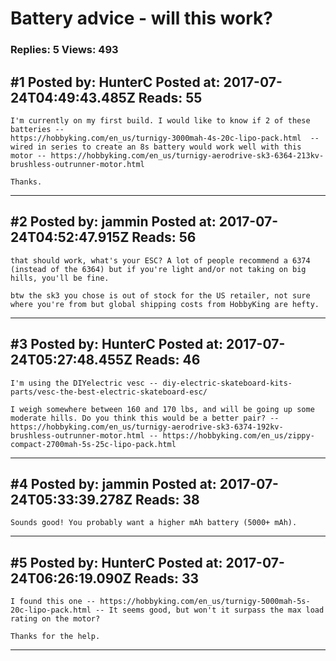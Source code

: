 # Battery advice - will this work?

### Replies: 5 Views: 493

## \#1 Posted by: HunterC Posted at: 2017-07-24T04:49:43.485Z Reads: 55

```
I'm currently on my first build. I would like to know if 2 of these batteries --
https://hobbyking.com/en_us/turnigy-3000mah-4s-20c-lipo-pack.html  -- wired in series to create an 8s battery would work well with this motor -- https://hobbyking.com/en_us/turnigy-aerodrive-sk3-6364-213kv-brushless-outrunner-motor.html

Thanks.
```

---
## \#2 Posted by: jammin Posted at: 2017-07-24T04:52:47.915Z Reads: 56

```
that should work, what's your ESC? A lot of people recommend a 6374 (instead of the 6364) but if you're light and/or not taking on big hills, you'll be fine.

btw the sk3 you chose is out of stock for the US retailer, not sure where you're from but global shipping costs from HobbyKing are hefty.
```

---
## \#3 Posted by: HunterC Posted at: 2017-07-24T05:27:48.455Z Reads: 46

```
I'm using the DIYelectric vesc -- diy-electric-skateboard-kits-parts/vesc-the-best-electric-skateboard-esc/

I weigh somewhere between 160 and 170 lbs, and will be going up some moderate hills. Do you think this would be a better pair? -- https://hobbyking.com/en_us/turnigy-aerodrive-sk3-6374-192kv-brushless-outrunner-motor.html -- https://hobbyking.com/en_us/zippy-compact-2700mah-5s-25c-lipo-pack.html
```

---
## \#4 Posted by: jammin Posted at: 2017-07-24T05:33:39.278Z Reads: 38

```
Sounds good! You probably want a higher mAh battery (5000+ mAh).
```

---
## \#5 Posted by: HunterC Posted at: 2017-07-24T06:26:19.090Z Reads: 33

```
I found this one -- https://hobbyking.com/en_us/turnigy-5000mah-5s-20c-lipo-pack.html -- It seems good, but won't it surpass the max load rating on the motor?

Thanks for the help.
```

---
